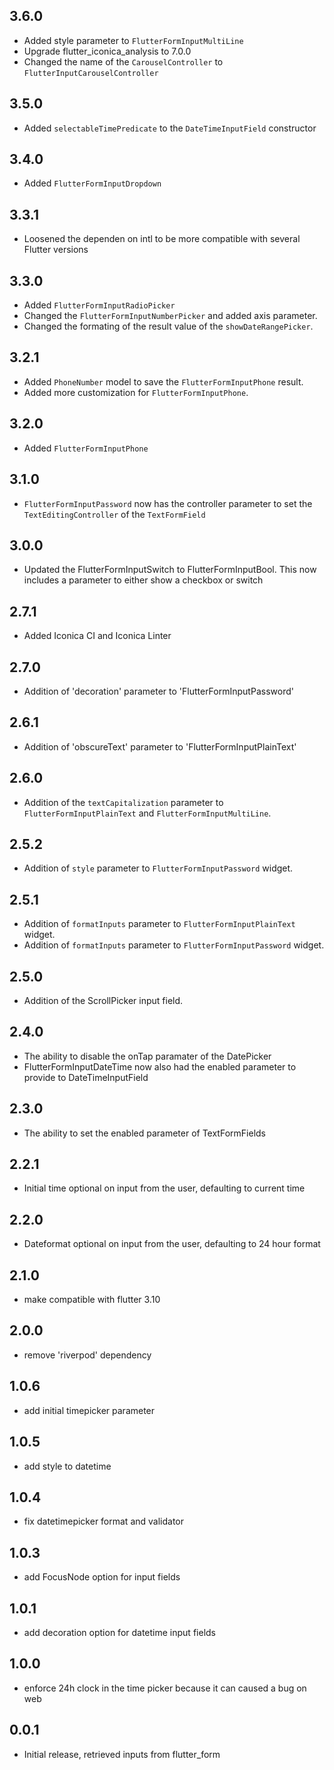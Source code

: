 ## 3.6.0
* Added style parameter to `FlutterFormInputMultiLine`
* Upgrade flutter_iconica_analysis to 7.0.0
* Changed the name of the `CarouselController` to `FlutterInputCarouselController`

## 3.5.0
* Added `selectableTimePredicate` to the `DateTimeInputField` constructor

## 3.4.0
* Added `FlutterFormInputDropdown`

## 3.3.1
* Loosened the dependen on intl to be more compatible with several Flutter versions

## 3.3.0
* Added `FlutterFormInputRadioPicker`
* Changed the `FlutterFormInputNumberPicker` and added axis parameter.
* Changed the formating of the result value of the `showDateRangePicker`.

## 3.2.1
* Added `PhoneNumber` model to save the `FlutterFormInputPhone` result.
* Added more customization for `FlutterFormInputPhone`.

## 3.2.0
* Added `FlutterFormInputPhone`

## 3.1.0
* `FlutterFormInputPassword` now has the controller parameter to set the `TextEditingController` of the `TextFormField`

## 3.0.0
* Updated the FlutterFormInputSwitch to FlutterFormInputBool. This now includes a parameter to either show a checkbox or switch

## 2.7.1
* Added Iconica CI and Iconica Linter

## 2.7.0
* Addition of 'decoration' parameter to 'FlutterFormInputPassword'

## 2.6.1
* Addition of 'obscureText' parameter to 'FlutterFormInputPlainText'

## 2.6.0
* Addition of the `textCapitalization` parameter to `FlutterFormInputPlainText` and `FlutterFormInputMultiLine`.

## 2.5.2
* Addition of `style` parameter to `FlutterFormInputPassword` widget.

## 2.5.1
* Addition of `formatInputs` parameter to `FlutterFormInputPlainText` widget.
* Addition of `formatInputs` parameter to `FlutterFormInputPassword` widget.

## 2.5.0
* Addition of the ScrollPicker input field.

## 2.4.0
* The ability to disable the onTap paramater of the DatePicker
* FlutterFormInputDateTime now also had the enabled parameter to provide to DateTimeInputField

## 2.3.0
* The ability to set the enabled parameter of TextFormFields

## 2.2.1
* Initial time optional on input from the user, defaulting to current time

## 2.2.0
* Dateformat optional on input from the user, defaulting to 24 hour format

## 2.1.0
* make compatible with flutter 3.10

## 2.0.0
* remove 'riverpod' dependency

## 1.0.6
* add initial timepicker parameter

## 1.0.5
* add style to datetime

## 1.0.4
* fix datetimepicker format and validator

## 1.0.3
* add FocusNode option for input fields

## 1.0.1
* add decoration option for datetime input fields

## 1.0.0
* enforce 24h clock in the time picker because it can caused a bug on web

## 0.0.1
* Initial release, retrieved inputs from flutter_form
